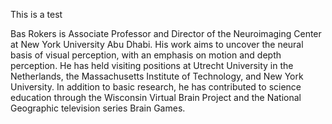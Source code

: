 This is a test

Bas Rokers is Associate Professor and Director of the Neuroimaging Center at New York University Abu Dhabi. His work aims to uncover the neural basis of visual perception, with an emphasis on motion and depth perception. He has held visiting positions at Utrecht University in the Netherlands, the Massachusetts Institute of Technology, and New York University. In addition to basic research, he has contributed to science education through the Wisconsin Virtual Brain Project and the National Geographic television series Brain Games.
